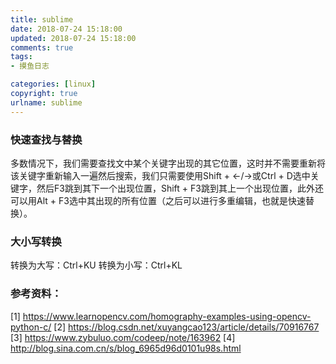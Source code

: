 ```yaml
---
title: sublime
date: 2018-07-24 15:18:00
updated: 2018-07-24 15:18:00
comments: true
tags:
- 摸鱼日志

categories: [linux]
copyright: true
urlname: sublime
---
```



### 快速查找与替换

多数情况下，我们需要查找文中某个关键字出现的其它位置，这时并不需要重新将该关键字重新输入一遍然后搜索，我们只需要使用Shift + ←/→或Ctrl + D选中关键字，然后F3跳到其下一个出现位置，Shift + F3跳到其上一个出现位置，此外还可以用Alt + F3选中其出现的所有位置（之后可以进行多重编辑，也就是快速替换）。


### 大小写转换
转换为大写：Ctrl+KU
转换为小写：Ctrl+KL


### 参考资料：
[1] https://www.learnopencv.com/homography-examples-using-opencv-python-c/
[2] https://blog.csdn.net/xuyangcao123/article/details/70916767
[3] https://www.zybuluo.com/codeep/note/163962
[4] http://blog.sina.com.cn/s/blog_6965d96d0101u98s.html
